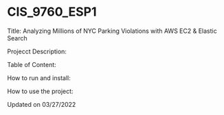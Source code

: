 # CIS_9760_ESP1
Title: Analyzing Millions of NYC Parking Violations with AWS EC2 &amp; Elastic Search

Projecct Description: 

Table of Content:

How to run and install:

How to use the project:

Updated on 03/27/2022
